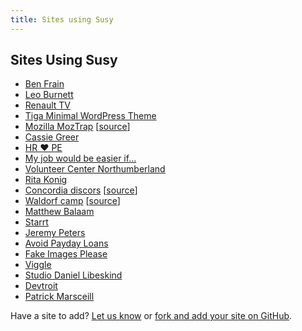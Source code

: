```yaml
---
title: Sites using Susy
---
```


## Sites Using Susy

- [Ben Frain](http://benfrain.com/)
- [Leo Burnett](http://leoburnett.co.uk/)
- [Renault TV](http://renault.tv/)
- [Tiga Minimal WordPress Theme](http://satrya.me/demo/tiga/)
- [Mozilla MozTrap](https://moztrap.mozilla.org/) [[source](https://github.com/mozilla/moztrap "MozTrap source")]
- [Cassie Greer](http://www.cassiegreer.com)
- [HR &hearts; PE](http://www.hrlovespe.com/)
- [My job would be easier if...](http://www.myjobwouldbeeasierif.com/)
- [Volunteer Center Northumberland](https://volunteeringnorthumberland.org.uk/)
- [Rita Konig](http://ritakonig.com/)
- [Concordia discors](http://www.ffzg.unizg.hr/zbor/) [[source](https://github.com/silvenon/concordia-discors "discords source")]
- [Waldorf camp](http://waldorfcamp.net/) [[source](https://github.com/jimick/waldorfcamp "Waldorf source")]
- [Matthew Balaam](http://www.matthewbalaam.co.uk/)
- [Starrt](http://starrt.dk/)
- [Jeremy Peters](http://jeremypeters.co.uk/)
- [Avoid Payday Loans](http://avoidpaydayloans.com/)
- [Fake Images Please](http://fakeimg.pl/)
- [Viggle](http://www.viggle.com/)
- [Studio Daniel Libeskind](http://daniel-libeskind.com/)
- [Devtroit](http://devtroit.com/)
- [Patrick Marsceill](http://patrickmarsceill.com)

Have a site to add? [Let us know](http://twitter.com/compasssusy/) or [fork and add your site on GitHub](https://github.com/ericam/susy).
